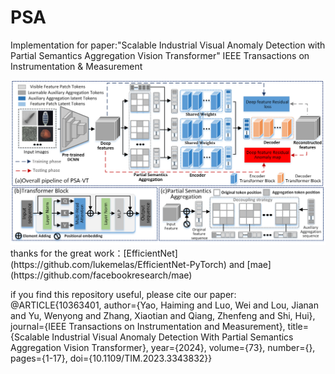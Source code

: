 # PSA
Implementation for paper:"Scalable Industrial Visual Anomaly Detection with Partial Semantics Aggregation Vision Transformer"
IEEE Transactions on Instrumentation & Measurement 
<div align="center">
  <img src="https://github.com/hmyao22/PSA/blob/main/PSA.png">
</div>
thanks for the great work：[EfficientNet](https://github.com/lukemelas/EfficientNet-PyTorch) and  [mae](https://github.com/facebookresearch/mae)

if you find this repository useful, please cite our paper:
@ARTICLE{10363401,
  author={Yao, Haiming and Luo, Wei and Lou, Jianan and Yu, Wenyong and Zhang, Xiaotian and Qiang, Zhenfeng and Shi, Hui},
  journal={IEEE Transactions on Instrumentation and Measurement}, 
  title={Scalable Industrial Visual Anomaly Detection With Partial Semantics Aggregation Vision Transformer}, 
  year={2024},
  volume={73},
  number={},
  pages={1-17},
  doi={10.1109/TIM.2023.3343832}}
